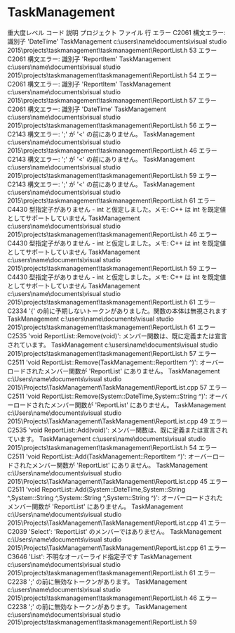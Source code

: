 # TaskManagement

重大度レベル	コード	説明	プロジェクト	ファイル	行
エラー	C2061	構文エラー: 識別子 'DateTime'	TaskManagement	c:\users\name\documents\visual studio 2015\projects\taskmanagement\taskmanagement\ReportList.h	53
エラー	C2061	構文エラー: 識別子 'ReportItem'	TaskManagement	c:\users\name\documents\visual studio 2015\projects\taskmanagement\taskmanagement\ReportList.h	54
エラー	C2061	構文エラー: 識別子 'ReportItem'	TaskManagement	c:\users\name\documents\visual studio 2015\projects\taskmanagement\taskmanagement\ReportList.h	57
エラー	C2061	構文エラー: 識別子 'DateTime'	TaskManagement	c:\users\name\documents\visual studio 2015\projects\taskmanagement\taskmanagement\ReportList.h	56
エラー	C2143	構文エラー: ';' が '<' の前にありません。	TaskManagement	c:\users\name\documents\visual studio 2015\projects\taskmanagement\taskmanagement\ReportList.h	46
エラー	C2143	構文エラー: ';' が '<' の前にありません。	TaskManagement	c:\users\name\documents\visual studio 2015\projects\taskmanagement\taskmanagement\ReportList.h	59
エラー	C2143	構文エラー: ';' が '<' の前にありません。	TaskManagement	c:\users\name\documents\visual studio 2015\projects\taskmanagement\taskmanagement\ReportList.h	61
エラー	C4430	型指定子がありません - int と仮定しました。メモ: C++ は int を既定値としてサポートしていません	TaskManagement	c:\users\name\documents\visual studio 2015\projects\taskmanagement\taskmanagement\ReportList.h	46
エラー	C4430	型指定子がありません - int と仮定しました。メモ: C++ は int を既定値としてサポートしていません	TaskManagement	c:\users\name\documents\visual studio 2015\projects\taskmanagement\taskmanagement\ReportList.h	59
エラー	C4430	型指定子がありません - int と仮定しました。メモ: C++ は int を既定値としてサポートしていません	TaskManagement	c:\users\name\documents\visual studio 2015\projects\taskmanagement\taskmanagement\ReportList.h	61
エラー	C2334	'{' の前に予期しないトークンがありました。関数の本体は無視されます	TaskManagement	c:\users\name\documents\visual studio 2015\projects\taskmanagement\taskmanagement\ReportList.h	61
エラー	C2535	'void ReportList::Remove(void)': メンバー関数は、既に定義または宣言されています。	TaskManagement	c:\users\name\documents\visual studio 2015\projects\taskmanagement\taskmanagement\ReportList.h	57
エラー	C2511	'void ReportList::Remove(TaskManagement::ReportItem ^)': オーバーロードされたメンバー関数が 'ReportList' にありません。	TaskManagement	c:\Users\name\documents\visual studio 2015\Projects\TaskManagement\TaskManagement\ReportList.cpp	57
エラー	C2511	'void ReportList::Remove(System::DateTime,System::String ^)': オーバーロードされたメンバー関数が 'ReportList' にありません。	TaskManagement	c:\Users\name\documents\visual studio 2015\Projects\TaskManagement\TaskManagement\ReportList.cpp	49
エラー	C2535	'void ReportList::Add(void)': メンバー関数は、既に定義または宣言されています。	TaskManagement	c:\users\name\documents\visual studio 2015\projects\taskmanagement\taskmanagement\ReportList.h	54
エラー	C2511	'void ReportList::Add(TaskManagement::ReportItem ^)': オーバーロードされたメンバー関数が 'ReportList' にありません。	TaskManagement	c:\Users\name\documents\visual studio 2015\Projects\TaskManagement\TaskManagement\ReportList.cpp	45
エラー	C2511	'void ReportList::Add(System::DateTime,System::String ^,System::String ^,System::String ^,System::String ^)': オーバーロードされたメンバー関数が 'ReportList' にありません。	TaskManagement	c:\Users\name\documents\visual studio 2015\Projects\TaskManagement\TaskManagement\ReportList.cpp	41
エラー	C2039	'Select': 'ReportList' のメンバーではありません。	TaskManagement	c:\Users\name\documents\visual studio 2015\Projects\TaskManagement\TaskManagement\ReportList.cpp	61
エラー	C3646	'List': 不明なオーバーライド指定子です	TaskManagement	c:\users\name\documents\visual studio 2015\projects\taskmanagement\taskmanagement\ReportList.h	61
エラー	C2238	';' の前に無効なトークンがあります。	TaskManagement	c:\users\name\documents\visual studio 2015\projects\taskmanagement\taskmanagement\ReportList.h	46
エラー	C2238	';' の前に無効なトークンがあります。	TaskManagement	c:\users\name\documents\visual studio 2015\projects\taskmanagement\taskmanagement\ReportList.h	59
